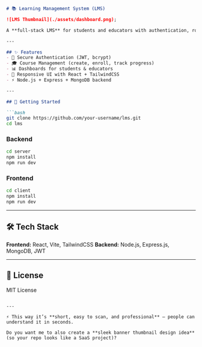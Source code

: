 ````markdown
# 📚 Learning Management System (LMS)

![LMS Thumbnail](./assets/dashboard.png);

A **full-stack LMS** for students and educators with authentication, role-based access, and course management.

---

## ✨ Features
- 🔐 Secure Authentication (JWT, bcrypt)
- 🎓 Course Management (create, enroll, track progress)
- 📊 Dashboards for students & educators
- 📱 Responsive UI with React + TailwindCSS
- ⚡ Node.js + Express + MongoDB backend

---

## 🚀 Getting Started

```bash
git clone https://github.com/your-username/lms.git
cd lms
````

### Backend

```bash
cd server
npm install
npm run dev
```

### Frontend

```bash
cd client
npm install
npm run dev
```

---

## 🛠️ Tech Stack

**Frontend:** React, Vite, TailwindCSS
**Backend:** Node.js, Express.js, MongoDB, JWT

---

## 📜 License

MIT License

```

---

⚡ This way it’s **short, easy to scan, and professional** — people can understand it in seconds.  

Do you want me to also create a **sleek banner thumbnail design idea** (so your repo looks like a SaaS project)?
```
